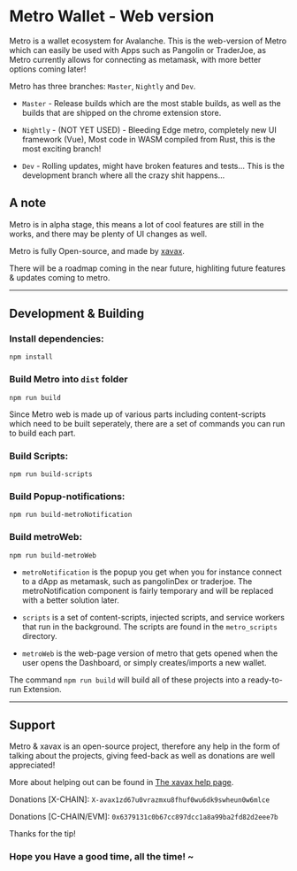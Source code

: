 # Metro Wallet - Web version

Metro is a wallet ecosystem for Avalanche. This is the web-version of Metro
which can easily be used with Apps such as Pangolin or TraderJoe, as Metro currently allows for connecting as metamask, with more better options coming later!

Metro has three branches: `Master`, `Nightly` and `Dev`.

* `Master` - Release builds which are the most stable builds, as well as the builds that are shipped on the chrome extension store.

* `Nightly` - (NOT YET USED) - Bleeding Edge metro, completely new UI framework (Vue), Most code in WASM compiled from Rust, this is the most
            exciting branch!

* `Dev` - Rolling updates, might have broken features and tests... This is the development branch where all the crazy shit happens...


## A note
Metro is in alpha stage, this means a lot of cool features are still in the works,
and there may be plenty of UI changes as well.

Metro is fully Open-source, and made by [xavax](https://xavax.io).

There will be a roadmap coming in the near future, highliting future features & updates
coming to metro.
___

## Development & Building

### Install dependencies:
```
npm install
```

### Build Metro into `dist` folder
```
npm run build
```

Since Metro web is made up of various parts including content-scripts which need to be
built seperately, there are a set of commands you can run to build each part.

### Build Scripts:
```
npm run build-scripts
```

### Build Popup-notifications:
```
npm run build-metroNotification
```
### Build metroWeb:
```
npm run build-metroWeb
```

* `metroNotification` is the popup you get when you for instance connect to a dApp as metamask, such as
pangolinDex or traderjoe. The metroNotification component is fairly temporary and will be replaced with
a better solution later.

* `scripts` is a set of content-scripts, injected scripts, and service workers that run in the background. The scripts are found in the `metro_scripts` directory.

* `metroWeb` is the web-page version of metro that gets opened when the user opens the Dashboard,
or simply creates/imports a new wallet.

The command `npm run build` will build all of these projects into a ready-to-run Extension.

___

## Support
Metro & xavax is an open-source project, therefore any help in the form of talking about the projects, giving feed-back as well as donations are well appreciated!

More about helping out can be found in [The xavax help page](https://xavax.io).

Donations [X-CHAIN]: `X-avax1zd67u0vrazmxu8fhuf0wu6dk9swheun0w6mlce`

Donations [C-CHAIN/EVM]: `0x6379131c0b67cc897dcc1a8a99ba2fd82d2eee7b`

Thanks for the tip!

### Hope you Have a good time, all the time! ~